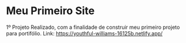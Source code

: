 # Meu Primeiro Site
1º Projeto Realizado, com a finalidade de construir meu primeiro projeto para portifólio.
Link: https://youthful-williams-16125b.netlify.app/
